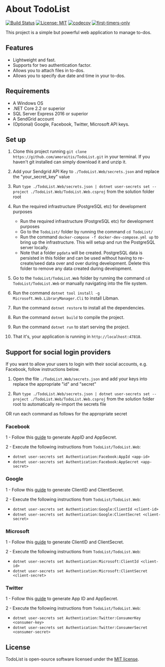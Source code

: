 # About TodoList

[![Build Status](https://travis-ci.com/amoraitis/TodoList.svg?branch=develop)](https://travis-ci.com/amoraitis/TodoList)
[![License: MIT](https://img.shields.io/badge/License-MIT-blue.svg)](https://opensource.org/licenses/MIT)
[![codecov](https://codecov.io/gh/amoraitis/TodoList/branch/develop/graph/badge.svg)](https://codecov.io/gh/amoraitis/TodoList)
[![first-timers-only](https://img.shields.io/badge/first--timers--only-friendly-blue.svg?style=flat-square)](https://www.firsttimersonly.com/)

This project is a simple but powerful web application to manage to-dos.

## Features

- Lightweight and fast.
- Supports for two authentication factor.
- Allows you to attach files in to-dos.
- Allows you to specify due date and time in your to-dos.

## Requirements

- A Windows OS
- .NET Core 2.2 or superior
- SQL Server Express 2016 or superior
- A SendGrid account
- (Optional) Google, Facebook, Twitter, Microsoft API keys.

## Set up

1. Clone this project running `git clone https://github.com/amoraitis/TodoList.git` in your terminal. If you haven't git installed can simply download it and unzip it.

2. Add your Sendgrid API Key to `./TodoList.Web/secrets.json` and replace the "your_secret_key" value
 
3. Run `type ./TodoList.Web/secrets.json | dotnet user-secrets set --project ./TodoList.Web/TodoList.Web.csproj` from the solution folder root

4. Run the required infrastructure (PostgreSQL etc) for development purposes
    *  Run the required infrastructure (PostgreSQL etc) for development purposes
    *  Go to the `TodoList/` folder by running the command `cd TodoList/`
    *  Run the command `docker-compose -f docker-dev-compose.yml up` to bring up the infrastructure. This will setup and run the PostgreSQL server locally.
    *  Note that a folder `pgdata` will be created. PostgreSQL data is persisted in this folder and can be used without having to re-create/seed data over and over during development. Delete this folder to remove any data created during development. 

5. Go to the `TodoList/TodoList.Web` folder by running the command `cd TodoList/TodoList.Web` or manually navigating into the file system.

6. Run the command `dotnet tool install -g Microsoft.Web.LibraryManager.Cli` to install Libman.

7. Run the command `dotnet restore` to install all the dependencies.

8. Run the command `dotnet build` to compile the project.

9. Run the command `dotnet run` to start serving the project.

10. That it's, your application is running in `http://localhost:47818`.

## Support for social login providers

If you want to allow your users to login with their social accounts, e.g. Facebook, follow instructions below.

1. Open the file `./TodoList.Web/secrets.json` and add your keys into replace the appropriate "id" and "secret"

2. Run `type ./TodoList.Web/secrets.json | dotnet user-secrets set --project ./TodoList.Web/TodoList.Web.csproj` from the solution folder root to automatically re-import the secrets file

OR run each command as follows for the appropriate secret

### Facebook
1 - Follow this [guide](https://docs.microsoft.com/en-us/aspnet/core/security/authentication/social/facebook-logins?view=aspnetcore-2.2#create-the-app-in-facebook) to generate AppID and AppSecret.

2 - Execute the following instructions from `TodoList/TodoList.Web`: 
- `dotnet user-secrets set Authentication:Facebook:AppId <app-id>`
- `dotnet user-secrets set Authentication:Facebook:AppSecret <app-secret>`

### Google
1 - Follow this [guide](https://docs.microsoft.com/en-us/aspnet/core/security/authentication/social/google-logins?view=aspnetcore-2.2#create-a-google-api-console-project-and-client-id) to generate ClientID and ClientSecret.

2 - Execute the following instructions from `TodoList/TodoList.Web`: 
- `dotnet user-secrets set Authentication:Google:ClientId <client-id>`
- `dotnet user-secrets set Authentication:Google:ClientSecret <client-secret>`

### Microsoft
1 - Follow this [guide](https://docs.microsoft.com/en-us/aspnet/core/security/authentication/social/microsoft-logins?view=aspnetcore-2.2#create-the-app-in-microsoft-developer-portal) to generate ClientID and ClientSecret.

2 - Execute the following instructions from `TodoList/TodoList.Web`: 
- `dotnet user-secrets set Authentication:Microsoft:ClientId <client-id>`
- `dotnet user-secrets set Authentication:Microsoft:ClientSecret <client-secret>`

### Twitter
1 - Follow this [guide](https://docs.microsoft.com/en-us/aspnet/core/security/authentication/social/twitter-logins?view=aspnetcore-2.2#create-the-app-in-twitter) to generate App ID and AppSecret.

2 - Execute the following instructions from `TodoList/TodoList.Web`: 
- `dotnet user-secrets set Authentication:Twitter:ConsumerKey <consumer-key>`
- `dotnet user-secrets set Authentication:Twitter:ConsumerSecret <consumer-secret>`

## License

TodoList is open-source software licensed under the [MIT license](LICENSE.txt).
